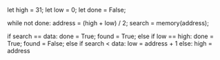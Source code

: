 let high = 31;
let low = 0;
let done = False;

while not done:
  address = (high + low) / 2;
  search = memory(address); 

  if search == data:
    done = True;
    found = True;
  else if low == high:
    done = True;
    found = False;
  else if search < data:
    low = address + 1
  else:
    high = address
